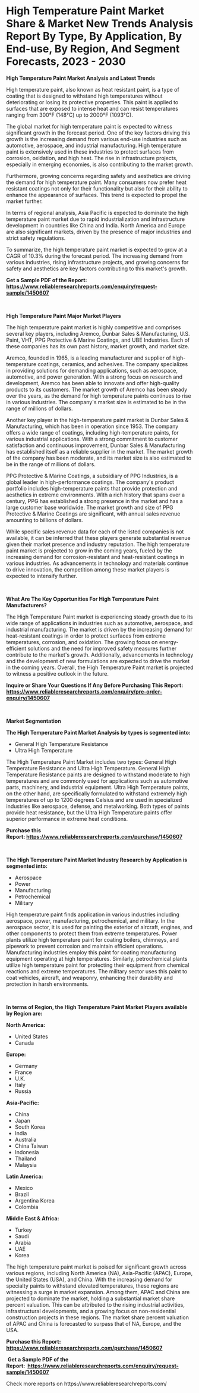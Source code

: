 <p><h1>High Temperature Paint Market Share & Market New Trends Analysis Report By Type, By Application, By End-use, By Region, And Segment Forecasts, 2023 - 2030</h1></p><p><strong>High Temperature Paint Market Analysis and Latest Trends</strong></p>
<p><p>High temperature paint, also known as heat resistant paint, is a type of coating that is designed to withstand high temperatures without deteriorating or losing its protective properties. This paint is applied to surfaces that are exposed to intense heat and can resist temperatures ranging from 300°F (148°C) up to 2000°F (1093°C).</p><p>The global market for high temperature paint is expected to witness significant growth in the forecast period. One of the key factors driving this growth is the increasing demand from various end-use industries such as automotive, aerospace, and industrial manufacturing. High temperature paint is extensively used in these industries to protect surfaces from corrosion, oxidation, and high heat. The rise in infrastructure projects, especially in emerging economies, is also contributing to the market growth.</p><p>Furthermore, growing concerns regarding safety and aesthetics are driving the demand for high temperature paint. Many consumers now prefer heat resistant coatings not only for their functionality but also for their ability to enhance the appearance of surfaces. This trend is expected to propel the market further.</p><p>In terms of regional analysis, Asia Pacific is expected to dominate the high temperature paint market due to rapid industrialization and infrastructure development in countries like China and India. North America and Europe are also significant markets, driven by the presence of major industries and strict safety regulations.</p><p>To summarize, the high temperature paint market is expected to grow at a CAGR of 10.3% during the forecast period. The increasing demand from various industries, rising infrastructure projects, and growing concerns for safety and aesthetics are key factors contributing to this market's growth.</p></p>
<p><strong>Get a Sample PDF of the Report:&nbsp; <a href="https://www.reliableresearchreports.com/enquiry/request-sample/1450607">https://www.reliableresearchreports.com/enquiry/request-sample/1450607</a></strong></p>
<p>&nbsp;</p>
<p><strong>High Temperature Paint Major Market Players</strong></p>
<p><p>The high temperature paint market is highly competitive and comprises several key players, including Aremco, Dunbar Sales & Manufacturing, U.S. Paint, VHT, PPG Protective & Marine Coatings, and UBE Industries. Each of these companies has its own past history, market growth, and market size.</p><p>Aremco, founded in 1965, is a leading manufacturer and supplier of high-temperature coatings, ceramics, and adhesives. The company specializes in providing solutions for demanding applications, such as aerospace, automotive, and power generation. With a strong focus on research and development, Aremco has been able to innovate and offer high-quality products to its customers. The market growth of Aremco has been steady over the years, as the demand for high temperature paints continues to rise in various industries. The company's market size is estimated to be in the range of millions of dollars.</p><p>Another key player in the high-temperature paint market is Dunbar Sales & Manufacturing, which has been in operation since 1953. The company offers a wide range of coatings, including high-temperature paints, for various industrial applications. With a strong commitment to customer satisfaction and continuous improvement, Dunbar Sales & Manufacturing has established itself as a reliable supplier in the market. The market growth of the company has been moderate, and its market size is also estimated to be in the range of millions of dollars.</p><p>PPG Protective & Marine Coatings, a subsidiary of PPG Industries, is a global leader in high-performance coatings. The company's product portfolio includes high-temperature paints that provide protection and aesthetics in extreme environments. With a rich history that spans over a century, PPG has established a strong presence in the market and has a large customer base worldwide. The market growth and size of PPG Protective & Marine Coatings are significant, with annual sales revenue amounting to billions of dollars.</p><p>While specific sales revenue data for each of the listed companies is not available, it can be inferred that these players generate substantial revenue given their market presence and industry reputation. The high temperature paint market is projected to grow in the coming years, fueled by the increasing demand for corrosion-resistant and heat-resistant coatings in various industries. As advancements in technology and materials continue to drive innovation, the competition among these market players is expected to intensify further.</p></p>
<p>&nbsp;</p>
<p><strong>What Are The Key Opportunities For High Temperature Paint Manufacturers?</strong></p>
<p><p>The High Temperature Paint market is experiencing steady growth due to its wide range of applications in industries such as automotive, aerospace, and industrial manufacturing. The market is driven by the increasing demand for heat-resistant coatings in order to protect surfaces from extreme temperatures, corrosion, and oxidation. The growing focus on energy-efficient solutions and the need for improved safety measures further contribute to the market's growth. Additionally, advancements in technology and the development of new formulations are expected to drive the market in the coming years. Overall, the High Temperature Paint market is projected to witness a positive outlook in the future.</p></p>
<p><strong>Inquire or Share Your Questions If Any Before Purchasing This Report: <a href="https://www.reliableresearchreports.com/enquiry/pre-order-enquiry/1450607">https://www.reliableresearchreports.com/enquiry/pre-order-enquiry/1450607</a></strong></p>
<p>&nbsp;</p>
<p><strong>Market Segmentation</strong></p>
<p><strong>The High Temperature Paint Market Analysis by types is segmented into:</strong></p>
<p><ul><li>General High Temperature Resistance</li><li>Ultra High Temperature</li></ul></p>
<p><p>The High Temperature Paint Market includes two types: General High Temperature Resistance and Ultra High Temperature. General High Temperature Resistance paints are designed to withstand moderate to high temperatures and are commonly used for applications such as automotive parts, machinery, and industrial equipment. Ultra High Temperature paints, on the other hand, are specifically formulated to withstand extremely high temperatures of up to 1200 degrees Celsius and are used in specialized industries like aerospace, defense, and metalworking. Both types of paints provide heat resistance, but the Ultra High Temperature paints offer superior performance in extreme heat conditions.</p></p>
<p><strong>Purchase this Report:&nbsp;<a href="https://www.reliableresearchreports.com/purchase/1450607">https://www.reliableresearchreports.com/purchase/1450607</a></strong></p>
<p>&nbsp;</p>
<p><strong>The High Temperature Paint Market Industry Research by Application is segmented into:</strong></p>
<p><ul><li>Aerospace</li><li>Power</li><li>Manufacturing</li><li>Petrochemical</li><li>Military</li></ul></p>
<p><p>High temperature paint finds application in various industries including aerospace, power, manufacturing, petrochemical, and military. In the aerospace sector, it is used for painting the exterior of aircraft, engines, and other components to protect them from extreme temperatures. Power plants utilize high temperature paint for coating boilers, chimneys, and pipework to prevent corrosion and maintain efficient operations. Manufacturing industries employ this paint for coating manufacturing equipment operating at high temperatures. Similarly, petrochemical plants utilize high temperature paint for protecting their equipment from chemical reactions and extreme temperatures. The military sector uses this paint to coat vehicles, aircraft, and weaponry, enhancing their durability and protection in harsh environments.</p></p>
<p>&nbsp;</p>
<p><strong>In terms of Region, the High Temperature Paint Market Players available by Region are:</strong></p>
<p>
    <p> <strong> North America: </strong>
        <ul>
            <li>United States</li>
            <li>Canada</li>
        </ul>
        </p> 
    <p> <strong> Europe: </strong>
        <ul>
            <li>Germany</li>
            <li>France</li>
            <li>U.K.</li>
            <li>Italy</li>
            <li>Russia</li>
        </ul>
        </p> 
    <p> <strong> Asia-Pacific: </strong>
        <ul>
            <li>China</li>
            <li>Japan</li>
            <li>South Korea</li>
            <li>India</li>
            <li>Australia</li>
            <li>China Taiwan</li>
            <li>Indonesia</li>
            <li>Thailand</li>
            <li>Malaysia</li>
        </ul>
        </p> 
    <p> <strong> Latin America: </strong>
        <ul>
            <li>Mexico</li>
            <li>Brazil</li>
            <li>Argentina Korea</li>
            <li>Colombia</li>
        </ul>
        </p> 
    <p> <strong> Middle East & Africa: </strong>
        <ul>
            <li>Turkey</li>
            <li>Saudi</li>
            <li>Arabia</li>
            <li>UAE</li>
            <li>Korea</li>
        </ul>
    </p>
    </p>
<p><p>The high temperature paint market is poised for significant growth across various regions, including North America (NA), Asia-Pacific (APAC), Europe, the United States (USA), and China. With the increasing demand for specialty paints to withstand elevated temperatures, these regions are witnessing a surge in market expansion. Among them, APAC and China are projected to dominate the market, holding a substantial market share percent valuation. This can be attributed to the rising industrial activities, infrastructural developments, and a growing focus on non-residential construction projects in these regions. The market share percent valuation of APAC and China is forecasted to surpass that of NA, Europe, and the USA.</p></p>
<p><strong>Purchase this Report: <a href="https://www.reliableresearchreports.com/purchase/1450607">https://www.reliableresearchreports.com/purchase/1450607</a></strong></p>
<p>&nbsp;<strong>Get a Sample PDF of the Report:&nbsp;&nbsp;<a href="https://www.reliableresearchreports.com/enquiry/request-sample/1450607">https://www.reliableresearchreports.com/enquiry/request-sample/1450607</a></strong></p>
<p><strong></strong></p>
<p>Check more reports on https://www.reliableresearchreports.com/</p>